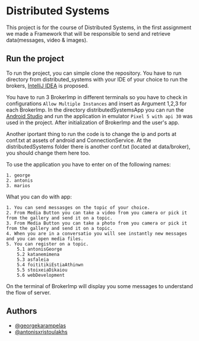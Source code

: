 # Distributed Systems

This project is for the course of Distributed Systems, in the first assignment we made a Framework that will be responsible to send and retrieve data(messages, video & images).

## Run the project

To run the project, you can simple clone the repository. You have to run directory from distributed_systems with your IDE of your choice to run the brokers, [IntelliJ IDEA](https://www.jetbrains.com/idea/download/#section=windows) is proposed. 

You have to run 3 BrokerImp in different terminals so you have to check in configurations `Allow Multiple Instances` and insert as Argument 1,2,3 for each BrokerImp.
In the directory distributedSystemsApp you can run the [Android Studio](https://developer.android.com/studio?gclid=CjwKCAjw5NqVBhAjEiwAeCa97QJYOcAXgbIRdjDRrvQ9i7tumjts5UzXxjKlDIYqH4b2zz_TphcZLBoC9EEQAvD_BwE&gclsrc=aw.ds) and run the application in emulator `Pixel 5 with api 30` was used in the project.
After initialization of BrokerImp and the user's app. 

Another iportant thing to run the code is to change the ip and ports at conf.txt at assets of android and ConnectionService. At the distributedSystems folder there is another conf.txt (located at data/broker), you should change them here too.

To use the application you have to enter on of the following names: 

    1. george
    2. antonis
    3. marios

What you can do with app:

    1. You can send messasges on the topic of your choice.
    2. From Media Button you can take a video from you camera or pick it from the gallery and send it on a topic. 
    3. From Media Button you can take a photo from you camera or pick it from the gallery and send it on a topic.
    4. When you are in a conversatio you will see instantly new messages and you can open media files.
    5. You can register on a topic.
        5.1 antonisGeorge
        5.2 katanemimena
        5.3 asfaleia
        5.4 foititikiEstiaAthinwn
        5.5 stoixeiaDikaiou
        5.6 webDevelopment

On the terminal of BrokerImp will display you some messages to understand the flow of server.

## Authors

- [@georgekarampelas](https://github.com/Karampelas-26)
- [@antonisxristoulakhs](https://github.com/xristoulakhs)
